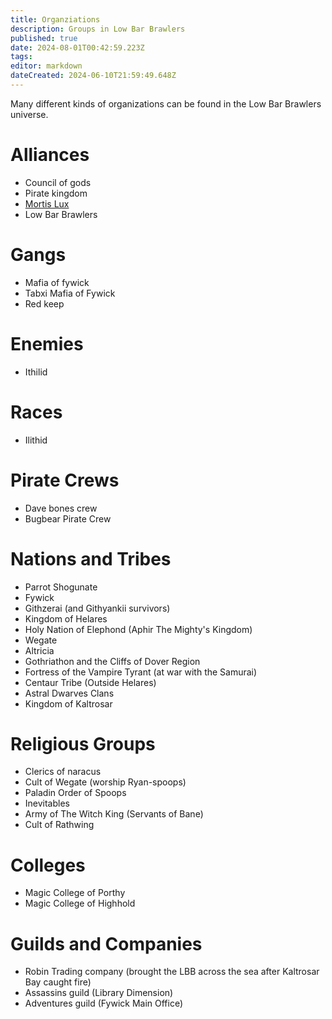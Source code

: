```yaml
---
title: Organziations
description: Groups in Low Bar Brawlers
published: true
date: 2024-08-01T00:42:59.223Z
tags: 
editor: markdown
dateCreated: 2024-06-10T21:59:49.648Z
---
```


Many different kinds of organizations can be found in the Low Bar Brawlers universe. 

# Alliances
- Council of gods
- Pirate kingdom
- [Mortis Lux](/organizations/mortis-lux)
- Low Bar Brawlers

# Gangs
- Mafia of fywick
- Tabxi Mafia of Fywick
- Red keep

# Enemies
- Ithilid

# Races
- Ilithid

# Pirate Crews
- Dave bones crew
- Bugbear Pirate Crew

# Nations and Tribes
- Parrot Shogunate
- Fywick
- Githzerai (and Githyankii survivors)
- Kingdom of Helares
- Holy Nation of Elephond (Aphir The Mighty's Kingdom)
- Wegate
- Altricia
- Gothriathon and the Cliffs of Dover Region
- Fortress of the Vampire Tyrant (at war with the Samurai)
- Centaur Tribe (Outside Helares)
- Astral Dwarves Clans
- Kingdom of Kaltrosar

# Religious Groups
- Clerics of naracus 
- Cult of Wegate (worship Ryan-spoops)
- Paladin Order of Spoops 
- Inevitables
- Army of The Witch King (Servants of Bane)
- Cult of Rathwing

# Colleges
- Magic College of Porthy
- Magic College of Highhold

# Guilds and Companies
- Robin Trading company (brought the LBB across the sea after Kaltrosar Bay caught fire)
- Assassins guild (Library Dimension)
- Adventures guild (Fywick Main Office)
